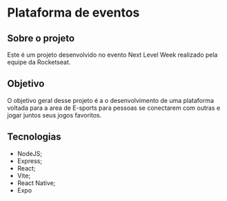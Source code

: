 # Plataforma de eventos

## Sobre o projeto

Este é um projeto desenvolvido no evento Next Level Week realizado pela equipe da Rocketseat.

## Objetivo

O objetivo geral desse projeto é a o desenvolvimento de uma plataforma voltada para a area de E-sports para pessoas se conectarem com outras e jogar juntos seus jogos favoritos.

## Tecnologias

- NodeJS;
- Express;
- React;
- Vite;
- React Native;
- Expo
